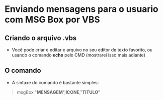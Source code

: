 # Enviando mensagens para o usuario com MSG Box por VBS

## Criando o arquivo .vbs
- Você pode criar e editar o arquivo no seu editor de texto favorito, ou usando o comando **echo** pelo CMD (mostrarei isso mais adiante)

## O comando
- A sintaxe do comando é bastante simples:
> msgBox "**MENSAGEM**",**ICONE**,"**TITULO**"
